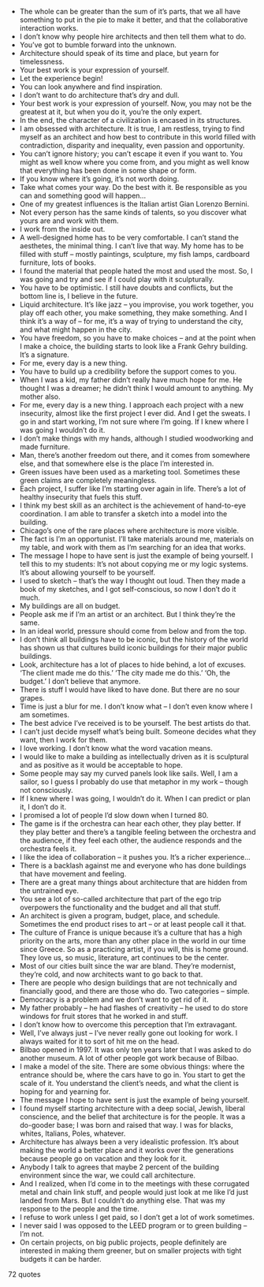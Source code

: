  - The whole can be greater than the sum of it’s parts, that we all have something to put in the pie to make it better, and that the collaborative interaction works.
 - I don’t know why people hire architects and then tell them what to do.
 - You’ve got to bumble forward into the unknown.
 - Architecture should speak of its time and place, but yearn for timelessness.
 - Your best work is your expression of yourself.
 - Let the experience begin!
 - You can look anywhere and find inspiration.
 - I don’t want to do architecture that’s dry and dull.
 - Your best work is your expression of yourself. Now, you may not be the greatest at it, but when you do it, you’re the only expert.
 - In the end, the character of a civilization is encased in its structures.
 - I am obsessed with architecture. It is true, I am restless, trying to find myself as an architect and how best to contribute in this world filled with contradiction, disparity and inequality, even passion and opportunity.
 - You can’t ignore history; you can’t escape it even if you want to. You might as well know where you come from, and you might as well know that everything has been done in some shape or form.
 - If you know where it’s going, it’s not worth doing.
 - Take what comes your way. Do the best with it. Be responsible as you can and something good will happen...
 - One of my greatest influences is the Italian artist Gian Lorenzo Bernini.
 - Not every person has the same kinds of talents, so you discover what yours are and work with them.
 - I work from the inside out.
 - A well-designed home has to be very comfortable. I can’t stand the aesthetes, the minimal thing. I can’t live that way. My home has to be filled with stuff – mostly paintings, sculpture, my fish lamps, cardboard furniture, lots of books.
 - I found the material that people hated the most and used the most. So, I was going and try and see if I could play with it sculpturally.
 - You have to be optimistic. I still have doubts and conflicts, but the bottom line is, I believe in the future.
 - Liquid architecture. It’s like jazz – you improvise, you work together, you play off each other, you make something, they make something. And I think it’s a way of – for me, it’s a way of trying to understand the city, and what might happen in the city.
 - You have freedom, so you have to make choices – and at the point when I make a choice, the building starts to look like a Frank Gehry building. It’s a signature.
 - For me, every day is a new thing.
 - You have to build up a credibility before the support comes to you.
 - When I was a kid, my father didn’t really have much hope for me. He thought I was a dreamer; he didn’t think I would amount to anything. My mother also.
 - For me, every day is a new thing. I approach each project with a new insecurity, almost like the first project I ever did. And I get the sweats. I go in and start working, I’m not sure where I’m going. If I knew where I was going I wouldn’t do it.
 - I don’t make things with my hands, although I studied woodworking and made furniture.
 - Man, there’s another freedom out there, and it comes from somewhere else, and that somewhere else is the place I’m interested in.
 - Green issues have been used as a marketing tool. Sometimes these green claims are completely meaningless.
 - Each project, I suffer like I’m starting over again in life. There’s a lot of healthy insecurity that fuels this stuff.
 - I think my best skill as an architect is the achievement of hand-to-eye coordination. I am able to transfer a sketch into a model into the building.
 - Chicago’s one of the rare places where architecture is more visible.
 - The fact is I’m an opportunist. I’ll take materials around me, materials on my table, and work with them as I’m searching for an idea that works.
 - The message I hope to have sent is just the example of being yourself. I tell this to my students: It’s not about copying me or my logic systems. It’s about allowing yourself to be yourself.
 - I used to sketch – that’s the way I thought out loud. Then they made a book of my sketches, and I got self-conscious, so now I don’t do it much.
 - My buildings are all on budget.
 - People ask me if I’m an artist or an architect. But I think they’re the same.
 - In an ideal world, pressure should come from below and from the top.
 - I don’t think all buildings have to be iconic, but the history of the world has shown us that cultures build iconic buildings for their major public buildings.
 - Look, architecture has a lot of places to hide behind, a lot of excuses. ‘The client made me do this.’ ‘The city made me do this.’ ‘Oh, the budget.’ I don’t believe that anymore.
 - There is stuff I would have liked to have done. But there are no sour grapes.
 - Time is just a blur for me. I don’t know what – I don’t even know where I am sometimes.
 - The best advice I’ve received is to be yourself. The best artists do that.
 - I can’t just decide myself what’s being built. Someone decides what they want, then I work for them.
 - I love working. I don’t know what the word vacation means.
 - I would like to make a building as intellectually driven as it is sculptural and as positive as it would be acceptable to hope.
 - Some people may say my curved panels look like sails. Well, I am a sailor, so I guess I probably do use that metaphor in my work – though not consciously.
 - If I knew where I was going, I wouldn’t do it. When I can predict or plan it, I don’t do it.
 - I promised a lot of people I’d slow down when I turned 80.
 - The game is if the orchestra can hear each other, they play better. If they play better and there’s a tangible feeling between the orchestra and the audience, if they feel each other, the audience responds and the orchestra feels it.
 - I like the idea of collaboration – it pushes you. It’s a richer experience...
 - There is a backlash against me and everyone who has done buildings that have movement and feeling.
 - There are a great many things about architecture that are hidden from the untrained eye.
 - You see a lot of so-called architecture that part of the ego trip overpowers the functionality and the budget and all that stuff.
 - An architect is given a program, budget, place, and schedule. Sometimes the end product rises to art – or at least people call it that.
 - The culture of France is unique because it’s a culture that has a high priority on the arts, more than any other place in the world in our time since Greece. So as a practicing artist, if you will, this is home ground. They love us, so music, literature, art continues to be the center.
 - Most of our cities built since the war are bland. They’re modernist, they’re cold, and now architects want to go back to that.
 - There are people who design buildings that are not technically and financially good, and there are those who do. Two categories – simple.
 - Democracy is a problem and we don’t want to get rid of it.
 - My father probably – he had flashes of creativity – he used to do store windows for fruit stores that he worked in and stuff.
 - I don’t know how to overcome this perception that I’m extravagant.
 - Well, I’ve always just – I’ve never really gone out looking for work. I always waited for it to sort of hit me on the head.
 - Bilbao opened in 1997. It was only ten years later that I was asked to do another museum. A lot of other people got work because of Bilbao.
 - I make a model of the site. There are some obvious things: where the entrance should be, where the cars have to go in. You start to get the scale of it. You understand the client’s needs, and what the client is hoping for and yearning for.
 - The message I hope to have sent is just the example of being yourself.
 - I found myself starting architecture with a deep social, Jewish, liberal conscience, and the belief that architecture is for the people. It was a do-gooder base; I was born and raised that way. I was for blacks, whites, Italians, Poles, whatever.
 - Architecture has always been a very idealistic profession. It’s about making the world a better place and it works over the generations because people go on vacation and they look for it.
 - Anybody I talk to agrees that maybe 2 percent of the building environment since the war, we could call architecture.
 - And I realized, when I’d come in to the meetings with these corrugated metal and chain link stuff, and people would just look at me like I’d just landed from Mars. But I couldn’t do anything else. That was my response to the people and the time.
 - I refuse to work unless I get paid, so I don’t get a lot of work sometimes.
 - I never said I was opposed to the LEED program or to green building – I’m not.
 - On certain projects, on big public projects, people definitely are interested in making them greener, but on smaller projects with tight budgets it can be harder.

72 quotes
